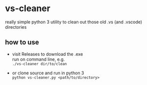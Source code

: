 # vs-cleaner

really simple python 3 utility to clean out those old .vs (and .vscode) directories

## how to use

 - visit Releases to download the .exe  
   run on command line, e.g.  
   `./vs-cleaner dir/to/clean`

 - or clone source and run in python 3  
   `python vs-cleaner.py <path/to/directory>`